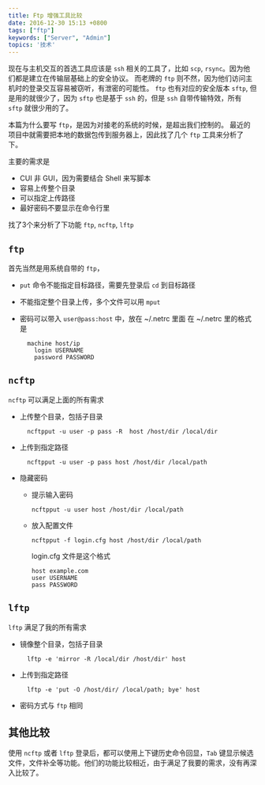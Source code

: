 ```yaml
---
title: Ftp 增强工具比较
date: 2016-12-30 15:13 +0800
tags: ["ftp"]
keywords: ["Server", "Admin"]
topics: '技术'
---
```


现在与主机交互的首选工具应该是 `ssh` 相关的工具了，比如 `scp`, `rsync`。因为他们都是建立在传输层基础上的安全协议。
而老牌的 `ftp` 则不然，因为他们访问主机时的登录交互容易被窃听，有泄密的可能性。
`ftp` 也有对应的安全版本 `sftp`, 但是用的就很少了，因为 `sftp` 也是基于 `ssh` 的，但是 `ssh` 自带传输特效，所有 `sftp` 就很少用的了。

本篇为什么要写 `ftp`，是因为对接老的系统的时候，是超出我们控制的。
最近的项目中就需要把本地的数据包传到服务器上，因此找了几个 `ftp` 工具来分析了下。

<!-- readmore -->

主要的需求是

* CUI 非 GUI，因为需要结合 Shell 来写脚本
* 容易上传整个目录
* 可以指定上传路径
* 最好密码不要显示在命令行里

找了3个来分析了下功能 `ftp`, `ncftp`, `lftp`

## `ftp`

首先当然是用系统自带的 `ftp`，

* `put` 命令不能指定目标路径，需要先登录后 `cd` 到目标路径
* 不能指定整个目录上传，多个文件可以用 `mput`
* 密码可以带入 `user@pass:host` 中，放在 ~/.netrc 里面
在 ~/.netrc 里的格式是

        machine host/ip
          login USERNAME
          password PASSWORD

## `ncftp`

`ncftp` 可以满足上面的所有需求

* 上传整个目录，包括子目录

        ncftpput -u user -p pass -R  host /host/dir /local/dir

* 上传到指定路径

        ncftpput -u user -p pass host /host/dir /local/path

* 隐藏密码

  * 提示输入密码

        ncftpput -u user host /host/dir /local/path

  * 放入配置文件

        ncftpput -f login.cfg host /host/dir /local/path

      login.cfg 文件是这个格式

        host example.com
        user USERNAME
        pass PASSWORD

## `lftp`

`lftp` 满足了我的所有需求

* 镜像整个目录，包括子目录

        lftp -e 'mirror -R /local/dir /host/dir' host

* 上传到指定路径

        lftp -e 'put -O /host/dir/ /local/path; bye' host

* 密码方式与 `ftp` 相同

## 其他比较

使用 `ncftp` 或者 `lftp` 登录后，都可以使用上下键历史命令回显，`Tab` 键显示候选文件，文件补全等功能。他们的功能比较相近，由于满足了我要的需求，没有再深入比较了。
